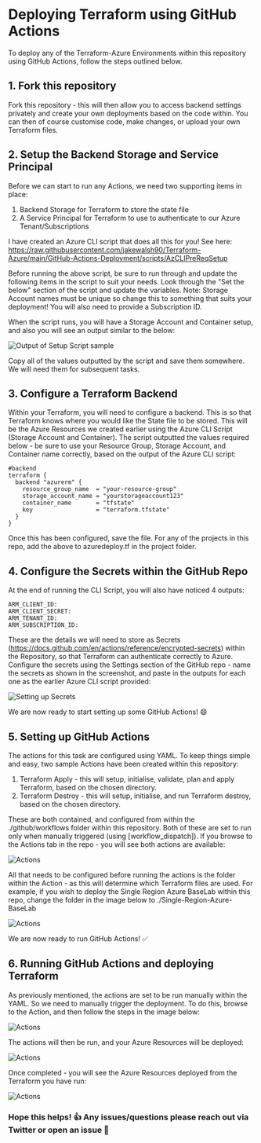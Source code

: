 # Deploying Terraform using GitHub Actions
To deploy any of the Terraform-Azure Environments within this repository using GitHub Actions, follow the steps outlined below. 

## 1. Fork this repository

Fork this repository - this will then allow you to access backend settings privately and create your own deployments based on the code within. You can then of course customise code, make changes, or upload your own Terraform files.  

## 2. Setup the Backend Storage and Service Principal

Before we can start to run any Actions, we need two supporting items in place:

1. Backend Storage for Terraform to store the state file
2. A Service Principal for Terraform to use to authenticate to our Azure Tenant/Subscriptions

I have created an Azure CLI script that does all this for you! See here: https://raw.githubusercontent.com/jakewalsh90/Terraform-Azure/main/GitHub-Actions-Deployment/scripts/AzCLIPreReqSetup

Before running the above script, be sure to run through and update the following items in the script to suit your needs. Look through the "Set the below" section of the script and update the variables. Note: Storage Account names must be unique so change this to something that suits your deployment! You will also need to provide a Subscription ID.

When the script runs, you will have a Storage Account and Container setup, and also you will see an output similar to the below:

![Output of Setup Script sample](https://raw.githubusercontent.com/jakewalsh90/Terraform-Azure/main/GitHub-Actions-Deployment/images/ScriptOutputSample.png)

Copy all of the values outputted by the script and save them somewhere. We will need them for subsequent tasks. 

## 3. Configure a Terraform Backend

Within your Terraform, you will need to configure a backend. This is so that Terraform knows where you would like the State file to be stored. This will be the Azure Resources we created earlier using the Azure CLI Script (Storage Account and Container). The script outputted the values required below - be sure to use your Resource Group, Storage Account, and Container name correctly, based on the output of the Azure CLI script:

    #backend
    terraform {
      backend "azurerm" {
        resource_group_name  = "your-resource-group"
        storage_account_name = "yourstorageaccount123"
        container_name       = "tfstate"
        key                  = "terraform.tfstate"
      }
    }
    
Once this has been configured, save the file. For any of the projects in this repo, add the above to azuredeploy.tf in the project folder. 

## 4. Configure the Secrets within the GitHub Repo

At the end of running the CLI Script, you will also have noticed 4 outputs:

    ARM_CLIENT_ID: 
    ARM_CLIENT_SECRET: 
    ARM_TENANT_ID: 
    ARM_SUBSCRIPTION_ID:
    
These are the details we will need to store as Secrets (https://docs.github.com/en/actions/reference/encrypted-secrets) within the Repository, so that Terraform can authenticate correctly to Azure. Configure the secrets using the Settings section of the GitHub repo - name the secrets as shown in the screenshot, and paste in the outputs for each one as the earlier Azure CLI script provided:

![Setting up Secrets](https://raw.githubusercontent.com/jakewalsh90/Terraform-Azure/main/GitHub-Actions-Deployment/images/GitHubSecrets.png)

We are now ready to start setting up some GitHub Actions! 😄

## 5. Setting up GitHub Actions

The actions for this task are configured using YAML. To keep things simple and easy, two sample Actions have been created within this repository:

1. Terraform Apply - this will setup, initialise, validate, plan and apply Terraform, based on the chosen directory. 
2. Terraform Destroy - this will setup, initialise, and run Terraform destroy, based on the chosen directory.

These are both contained, and configured from within the ./github/workflows folder within this repository. Both of these are set to run only when manually triggered (using [workflow_dispatch]). If you browse to the Actions tab in the repo - you will see both actions are available:

![Actions](https://raw.githubusercontent.com/jakewalsh90/Terraform-Azure/main/GitHub-Actions-Deployment/images/Actions1.png)

All that needs to be configured before running the actions is the folder within the Action - as this will determine which Terraform files are used. For example, if you wish to deploy the Single Region Azure BaseLab within this repo, change the folder in the image below to ./Single-Region-Azure-BaseLab 

![Actions](https://raw.githubusercontent.com/jakewalsh90/Terraform-Azure/main/GitHub-Actions-Deployment/images/Actions2.png)

We are now ready to run GitHub Actions! ✅

## 6. Running GitHub Actions and deploying Terraform

As previously mentioned, the actions are set to be run manually within the YAML. So we need to manually trigger the deployment. To do this, browse to the Action, and then follow the steps in the image below:

![Actions](https://raw.githubusercontent.com/jakewalsh90/Terraform-Azure/main/GitHub-Actions-Deployment/images/Actions3.png)

The actions will then be run, and your Azure Resources will be deployed:

![Actions](https://raw.githubusercontent.com/jakewalsh90/Terraform-Azure/main/GitHub-Actions-Deployment/images/Actions4.png)

Once completed - you will see the Azure Resources deployed from the Terraform you have run:

![Actions](https://raw.githubusercontent.com/jakewalsh90/Terraform-Azure/main/GitHub-Actions-Deployment/images/Actions5.png)

### Hope this helps! :thumbsup: Any issues/questions please reach out via Twitter or open an issue :satellite:

